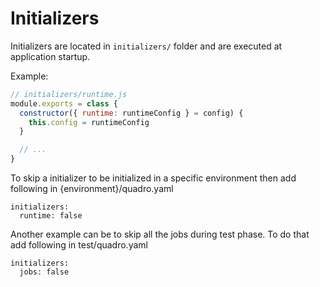 # Initializers

Initializers are located in `initializers/` folder and are executed
at application startup.

Example:

```js
// initializers/runtime.js
module.exports = class {
  constructor({ runtime: runtimeConfig } = config) {
    this.config = runtimeConfig
  }

  // ...
}
```

To skip a initializer to be initialized in a specific environment then
add following in {environment}/quadro.yaml
```
initializers:
  runtime: false
```

Another example can be to skip all the jobs during test phase. To do that add
following in test/quadro.yaml
```
initializers:
  jobs: false
```
